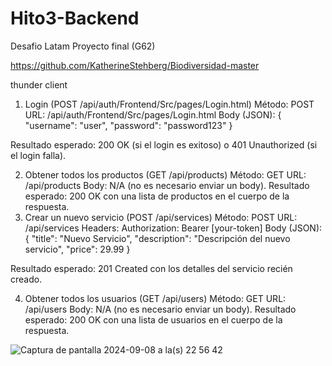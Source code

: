 # Hito3-Backend
Desafio Latam Proyecto final (G62)

https://github.com/KatherineStehberg/Biodiversidad-master

thunder client

1. Login (POST /api/auth/Frontend/Src/pages/Login.html)
Método: POST
URL: /api/auth/Frontend/Src/pages/Login.html
Body (JSON):
{
  "username": "user",
  "password": "password123"
}

Resultado esperado: 200 OK (si el login es exitoso) o 401 Unauthorized (si el login falla).

2. Obtener todos los productos (GET /api/products)
Método: GET
URL: /api/products
Body: N/A (no es necesario enviar un body).
Resultado esperado: 200 OK con una lista de productos en el cuerpo de la respuesta.
3. Crear un nuevo servicio (POST /api/services)
Método: POST
URL: /api/services
Headers:
Authorization: Bearer [your-token]
Body (JSON):
{
  "title": "Nuevo Servicio",
  "description": "Descripción del nuevo servicio",
  "price": 29.99
}

Resultado esperado: 201 Created con los detalles del servicio recién creado.

4. Obtener todos los usuarios (GET /api/users)
Método: GET
URL: /api/users
Body: N/A (no es necesario enviar un body).
Resultado esperado: 200 OK con una lista de usuarios en el cuerpo de la respuesta.

![Captura de pantalla 2024-09-08 a la(s) 22 56 42](https://github.com/user-attachments/assets/cd906162-620f-4c5a-bf75-3de069385d83)

